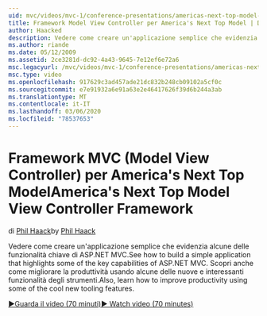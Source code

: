 ```yaml
---
uid: mvc/videos/mvc-1/conference-presentations/americas-next-top-model-view-controller-framework
title: Framework Model View Controller per America's Next Top Model | Documenti Microsoft
author: Haacked
description: Vedere come creare un'applicazione semplice che evidenzia alcune delle funzionalità chiave di ASP.NET MVC. Scopri anche come migliorare la produttività usando alcune delle...
ms.author: riande
ms.date: 05/12/2009
ms.assetid: 2ce3281d-dc92-4a43-9645-7e12ef6e72a6
msc.legacyurl: /mvc/videos/mvc-1/conference-presentations/americas-next-top-model-view-controller-framework
msc.type: video
ms.openlocfilehash: 917629c3ad457ade21dc832b248cb09102a5cf0c
ms.sourcegitcommit: e7e91932a6e91a63e2e46417626f39d6b244a3ab
ms.translationtype: MT
ms.contentlocale: it-IT
ms.lasthandoff: 03/06/2020
ms.locfileid: "78537653"
---
```

# <a name="americas-next-top-model-view-controller-framework"></a><span data-ttu-id="066c2-104">Framework MVC (Model View Controller) per America's Next Top Model</span><span class="sxs-lookup"><span data-stu-id="066c2-104">America's Next Top Model View Controller Framework</span></span>

<span data-ttu-id="066c2-105">di [Phil Haack](https://github.com/Haacked)</span><span class="sxs-lookup"><span data-stu-id="066c2-105">by [Phil Haack](https://github.com/Haacked)</span></span>

<span data-ttu-id="066c2-106">Vedere come creare un'applicazione semplice che evidenzia alcune delle funzionalità chiave di ASP.NET MVC.</span><span class="sxs-lookup"><span data-stu-id="066c2-106">See how to build a simple application that highlights some of the key capabilities of ASP.NET MVC.</span></span> <span data-ttu-id="066c2-107">Scopri anche come migliorare la produttività usando alcune delle nuove e interessanti funzionalità degli strumenti.</span><span class="sxs-lookup"><span data-stu-id="066c2-107">Also, learn how to improve productivity using some of the cool new tooling features.</span></span>

[<span data-ttu-id="066c2-108">&#9654;Guarda il video (70 minuti)</span><span class="sxs-lookup"><span data-stu-id="066c2-108">&#9654; Watch video (70 minutes)</span></span>](https://channel9.msdn.com/Blogs/ASP-NET-Site-Videos/americas-next-top-model-view-controller-framework)
